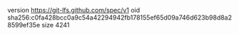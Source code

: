 version https://git-lfs.github.com/spec/v1
oid sha256:c0fa428bcc0a9c54a42294942fb178155ef65d09a746d623b98d8a28599ef35e
size 4241
